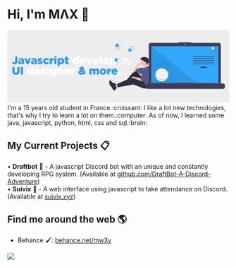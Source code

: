 # Hi, I'm MΛX 👋

<img src="https://github.com/Mw3y/Mw3y/raw/master/header.png" alt="banner that says Javascript developer, UI designer & more.">
I'm a 15 years old student in France.:croissant: I like a lot new technologies, that's why I try to learn a lot on them.:computer: As of now, I learned some java, javascript, python, html, css and sql.:brain:

## My Current Projects :clipboard:
• **Draftbot** :crown: - A javascript Discord bot with an unique and constantly developing RPG system. (Available at <a href="https://github.com/DraftBot-A-Discord-Adventure" target="_blank">github.com/DraftBot-A-Discord-Adventure</a>)<br>
• **Suivix** :bookmark_tabs: - A web interface using javascript to take attendance on Discord. (Available at <a href="https://suivix.xyz" target="_blank">suivix.xyz</a>)

## Find me around the web 🌎
- Behance :paintbrush:: <a href="https://behance.net/mw3y" target="_blank">behance.net/mw3y</a>

<img src="https://github-readme-stats.vercel.app/api?username=Mw3y&show_icons=true&title_color=2c98e5&icon_color=2c98e5&text_color=9f9f9f&bg_color=ededed">
